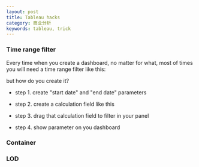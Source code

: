 ```yaml
---
layout: post
title: Tableau hacks
category: 商业分析
keywords: tableau, trick
---
```


### Time range filter

 Every time when you create a dashboard, no matter for what, most of times you will need a time range filter like this:


 but how do you create it? 
 
 - step 1. create "start date" and "end date" parameters

 - step 2. create a calculation field like this

 - step 3. drag that calculation field to filter in your panel 

 - step 4. show parameter on you dashboard



### Container




### LOD






